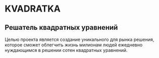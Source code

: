 # KVADRATKA
## Решатель квадратных уравнений

Целью проекта является создание уникального для рынка решения, 
которое сможет облегчить жизнь милионам людей ежедневно нуждающимся в решении сотен квадратных уравнений.



